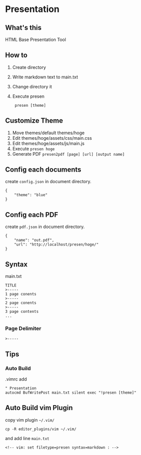 # Presentation
## What's this
HTML Base Presentation Tool

## How to
1. Create directory
2. Write markdown text to main.txt
3. Change directory it
4. Execute presen

		presen [theme]

## Customize Theme 
1. Move themes/default themes/hoge
2. Edit themes/hoge/assets/css/main.css
3. Edit themes/hoge/assets/js/main.js
4. Execute `presen hoge` 
5. Generate PDF `presen2pdf [page] [url] [output name]` 

## Config each documents
create `config.json` in document directory.

	{
		"theme": "blue"
	}

## Config each PDF
create `pdf.json` in document directory.

	{
		"name": "out.pdf",
		"url": "http://localhost/presen/hoge/"
	}

## Syntax
main.txt

	TITLE
	>-----
	1 page conents
	>-----
	2 page conents
	>-----
	3 page contents
	...
### Page Delimiter
	>-----

## Tips
### Auto Build
.vimrc add

	" Presentation
	autocmd BufWritePost main.txt silent exec "!presen [theme]"

## Auto Build vim Plugin
copy vim plugin `~/.vim/`

	cp -R editor_plugins/vim ~/.vim/

and add line `main.txt`

	<!-- vim: set filetype=presen syntax=markdown : -->
